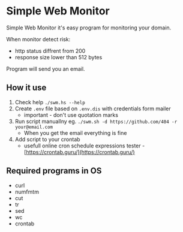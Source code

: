 # Simple Web Monitor

Simple Web Monitor it's easy program for monitoring your domain.

When monitor detect risk:

* http status diffrent from 200
* response size lower than 512 bytes

Program will send you an email.

## How it use

1. Check help ``./swm.hs --help``
1. Create ``.env`` file based on ``.env.dis`` with credentials form mailer
    * important - don't use quotation marks
1. Run script manuallny eg. ``./swm.sh -d https://github.com/404 -r your@email.com``
    * When you get the email everything is fine
1. Add script to your crontab
    * usefull online cron schedule expressions tester - [https://crontab.guru/](https://crontab.guru/)

## Required programs in OS

* curl
* numfmtm
* cut
* tr
* sed
* wc
* crontab
